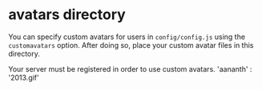 # avatars directory

You can specify custom avatars for users in `config/config.js` using the `customavatars` option. After doing so, place your custom avatar files in this directory.

Your server must be registered in order to use custom avatars.
'aananth' : '2013.gif'
